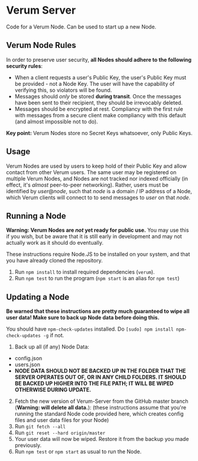 # Verum Server
Code for a Verum Node. Can be used to start up a new Node.

## Verum Node Rules
In order to preserve user security, **all Nodes should adhere to the following security rules**:

- When a client requests a user's Public Key, the user's Public Key must be provided - not a Node Key. The user will have the capability of verifying this, so violators will be found.
- Messages should *only* be stored **during transit**. Once the messages have been sent to their recipient, they should be irrevocably deleted.
- Messages should be encrypted at rest. Compliancy with the first rule with messages from a secure client make compliancy with this default (and almost impossible not to do).

**Key point:** Verum Nodes store no Secret Keys whatsoever, only Public Keys.

## Usage

Verum Nodes are used by users to keep hold of their Public Key and allow contact from other Verum users. The same user may be registered on multiple Verum Nodes, and Nodes are not tracked nor indexed officially (in effect, it's _almost_ peer-to-peer networking). Rather, users must be identified by _user_@_node_, such that _node_ is a domain / IP address of a Node, which Verum clients will connect to to send messages to _user_ on that _node_.

## Running a Node

**Warning: Verum Nodes are _not_ yet ready for public use.** You may use this if you wish, but be aware that it is still early in development and may not actually work as it should do eventually.

These instructions require Node.JS to be installed on your system, and that you have already cloned the repository.

1. Run `npm install` to install required dependencies (`verum`).
2. Run `npm test` to run the program (`npm start` is an alias for `npm test`)

## Updating a Node

**Be warned that these instructions are pretty much guaranteed to wipe all user data! Make sure to back up Node data before doing this.**

You should have `npm-check-updates` installed. Do `[sudo] npm install npm-check-updates -g` if not.

1. Back up all (if any) Node Data:
  - config.json
  - users.json
  - **NODE DATA SHOULD NOT BE BACKED UP IN THE FOLDER THAT THE SERVER OPERATES OUT OF, OR IN ANY CHILD FOLDERS. IT SHOULD BE BACKED UP HIGHER INTO THE FILE PATH; IT WILL BE WIPED OTHERWISE DURING UPDATE.**
2. Fetch the new version of Verum-Server from the GitHub master branch (**Warning: will delete all data.**): (these instructions assume that you're running the standard Node code provided here, which creates config files and user data files for your Node)
  1. Run `git fetch --all`
  2. Run `git reset --hard origin/master`
3. Your user data will now be wiped. Restore it from the backup you made previously.
4. Run `npm test` or `npm start` as usual to run the Node.
